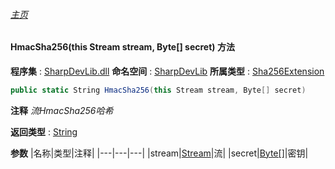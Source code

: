 ###### [主页](./Index.md "主页")
#### HmacSha256(this Stream stream, Byte[] secret) 方法
**程序集** : [SharpDevLib.dll](./SharpDevLib.assembly.md "SharpDevLib.dll")
**命名空间** : [SharpDevLib](./SharpDevLib.namespace.md "SharpDevLib")
**所属类型** : [Sha256Extension](./SharpDevLib.Sha256Extension.md "Sha256Extension")
``` csharp
public static String HmacSha256(this Stream stream, Byte[] secret)
```
**注释**
*流HmacSha256哈希*

**返回类型** : [String](https://learn.microsoft.com/en-us/dotnet/api/system.string "String")

**参数**
|名称|类型|注释|
|---|---|---|
|stream|[Stream](https://learn.microsoft.com/en-us/dotnet/api/system.io.stream "Stream")|流|
|secret|[Byte\[\]](https://learn.microsoft.com/en-us/dotnet/api/system.byte[] "Byte\[\]")|密钥|

